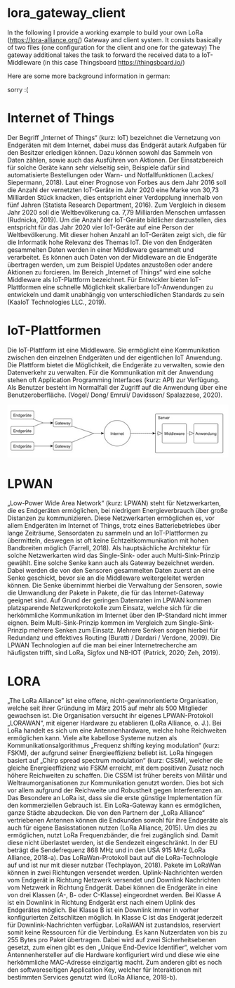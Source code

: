 # lora_gateway_client
In the following I provide a working example to build your own LoRa (https://lora-alliance.org/) Gateway and client system. It consists basically of two files (one configuration for the client and one for the gateway)
The gateway additional takes the task to forward the received data to a IoT-Middleware (in this case Thingsboard https://thingsboard.io/)

Here are some more background information in german:

sorry :(

# Internet of Things
Der Begriff „Internet of Things“ (kurz: IoT) bezeichnet die Vernetzung von Endgeräten
mit dem Internet, dabei muss das Endgerät autark Aufgaben für den Besitzer erledigen
können. Dazu können sowohl das Sammeln von Daten zählen, sowie auch das Ausführen
von Aktionen. Der Einsatzbereich für solche Geräte kann sehr vielseitig sein, Beispiele
dafür sind automatisierte Bestellungen oder Warn- und Notfallfunktionen (Lackes/
Siepermann, 2018). Laut einer Prognose von Forbes aus dem Jahr 2016 soll die Anzahl der
vernetzten IoT-Geräte im Jahr 2020 eine Marke von 30,73 Milliarden Stück knacken, dies
entspricht einer Verdopplung innerhalb von fünf Jahren (Statista Research Department,
2016). Zum Vergleich in diesem Jahr 2020 soll die Weltbevölkerung ca. 7,79 Milliarden
Menschen umfassen (Rudnicka, 2019). Um die Anzahl der IoT-Geräte bildlicher
darzustellen, dies entspricht für das Jahr 2020 vier IoT-Geräte auf eine Person der
Weltbevölkerung. Mit dieser hohen Anzahl an IoT-Geräten zeigt sich, die für die
Informatik hohe Relevanz des Themas IoT. Die von den Endgeräten gesammelten Daten
werden in einer Middleware gesammelt und verarbeitet. Es können auch Daten von der
Middleware an die Endgeräte übertragen werden, um zum Beispiel Updates anzustoßen
oder andere Aktionen zu forcieren. Im Bereich „Internet of Things“ wird eine solche
Middleware als IoT-Plattform bezeichnet. Für Entwickler bieten IoT-Plattformen eine
schnelle Möglichkeit skalierbare IoT-Anwendungen zu entwickeln und damit unabhängig
von unterschiedlichen Standards zu sein (KaaIoT Technologies LLC., 2019).

# IoT-Plattformen
Die IoT-Plattform ist eine Middleware. Sie ermöglicht eine Kommunikation zwischen den
einzelnen Endgeräten und der eigentlichen IoT Anwendung. Die Plattform bietet die
Möglichkeit, die Endgeräte zu verwalten, sowie den Datenverkehr zu verwalten. Für die
Kommunikation mit der Anwendung stehen oft Application Programming Interfaces (kurz:
API) zur Verfügung. Als Benutzer besteht im Normalfall der Zugriff auf die Anwendung
über eine Benutzeroberfläche. (Vogel/ Dong/ Emruli/ Davidsson/ Spalazzese, 2020).

![alt text](https://github.com/nigelhartm/lora_gateway_client/blob/main/img/network.jpg)

# LPWAN
„Low-Power Wide Area Network“ (kurz: LPWAN) steht für Netzwerkarten, die es
Endgeräten ermöglichen, bei niedrigem Energieverbrauch über große Distanzen zu
kommunizieren. Diese Netzwerkarten ermöglichen es, vor allem Endgeräten im Internet of
Things, trotz eines Batteriebetriebes über lange Zeiträume, Sensordaten zu sammeln und
an IoT-Plattformen zu übermitteln, deswegen ist oft keine Echtzeitkommunikation mit
hohen Bandbreiten möglich (Farrell, 2018). Als hauptsächliche Architektur für solche
Netzwerkarten wird das Single-Sink- oder auch Multi-Sink-Prinzip gewählt. Eine solche
Senke kann auch als Gateway bezeichnet werden. Dabei werden die von den Sensoren
gesammelten Daten zuerst an eine Senke geschickt, bevor sie an die Middleware 
weitergeleitet werden können. Die Senke übernimmt hierbei die Verwaltung der Sensoren,
sowie die Umwandlung der Pakete in Pakete, die für das Internet-Gateway geeignet sind.
Auf Grund der geringen Datenraten im LPWAN kommen platzsparende
Netzwerkprotokolle zum Einsatz, welche sich für die herkömmliche Kommunikation im
Internet über den IP-Standard nicht immer eignen. Beim Multi-Sink-Prinzip kommen im
Vergleich zum Single-Sink-Prinzip mehrere Senken zum Einsatz. Mehrere Senken sorgen
hierbei für Redundanz und effektives Routing (Buratti / Dardari / Verdone, 2009). Die
LPWAN Technologien auf die man bei einer Internetrecherche am häufigsten trifft, sind
LoRa, Sigfox und NB-IOT (Patrick, 2020; Zeh, 2019). 

# LORA
„The LoRa Alliance” ist eine offene, nicht-gewinnorientierte Organisation, welche seit
ihrer Gründung im März 2015 auf mehr als 500 Mitglieder gewachsen ist. Die
Organisation versucht ihr eigenes LPWAN-Protokoll „LORAWAN“, mit eigener
Hardware zu etablieren (LoRa Alliance, o. J.).
Bei LoRa handelt es sich um eine Antennenhardware, welche hohe Reichweiten
ermöglichen kann. Viele alte kabellose Systeme nutzen als Kommunikationsalgorithmus
„Frequenz shifting keying modulation“ (kurz: FSKM), der aufgrund seiner
Energieeffizienz beliebt ist. LoRa hingegen basiert auf „Chirp spread spectrum
modulation“ (kurz: CSSM), welcher die gleiche Energieeffizienz wie FSKM erreicht, mit
dem positiven Zusatz noch höhere Reichweiten zu schaffen. Die CSSM ist früher bereits
von Militär und Weltraumorganisationen zur Kommunikation genutzt worden. Dies bot
sich vor allem aufgrund der Reichweite und Robustheit gegen Interferenzen an. Das
Besondere an LoRa ist, dass sie die erste günstige Implementation für den kommerziellen
Gebrauch ist. Ein LoRa-Gateway kann es ermöglichen, ganze Städte abzudecken. Die von
den Partnern der „LoRa Alliance“ vertriebenen Antennen können die Endkunden sowohl
für ihre Endgeräte als auch für eigene Basisstationen nutzen (LoRa Alliance, 2015). Um
dies zu ermöglichen, nutzt LoRa Frequenzbänder, die frei zugänglich sind. Damit diese
nicht überlastet werden, ist die Sendezeit eingeschränkt. In der EU beträgt die
Sendefrequenz 868 MHz und in den USA 915 MHz (LoRa Alliance, 2018-a).
Das LoRaWan-Protokoll baut auf die LoRa-Technologie auf und ist nur mit dieser nutzbar
(Techplayon, 2018). Pakete im LoRaWan können in zwei Richtungen versendet werden.
Uplink-Nachrichten werden vom Endgerät in Richtung Netzwerk versendet und Downlink
Nachrichten vom Netzwerk in Richtung Endgerät. Dabei können die Endgeräte in eine von
drei Klassen (A-, B- oder C-Klasse) eingeordnet werden. Bei Klasse A ist ein Downlink in
Richtung Endgerät erst nach einem Uplink des Endgerätes möglich. Bei Klasse B ist ein
Downlink immer in vorher konfigurierten Zeitschlitzen möglich. In Klasse C ist das
Endgerät jederzeit für Downlink-Nachrichten verfügbar. LoRaWAN ist zustandslos,
reserviert somit keine Ressourcen für die Verbindung. Es kann Nutzerdaten von bis zu 255
Bytes pro Paket übertragen. Dabei wird auf zwei Sicherheitsebenen gesetzt, zum einen gibt
es den „Unique End-Device Identifier“, welcher vom Antennenhersteller auf die Hardware
konfiguriert wird und diese wie eine herkömmliche MAC-Adresse einzigartig macht. Zum
anderen gibt es noch den softwareseitigen Application Key, welcher für Interaktionen mit
bestimmten Services genutzt wird (LoRa Alliance, 2018-b). 